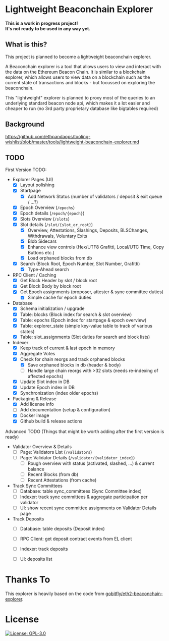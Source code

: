 # Lightweight Beaconchain Explorer

<b>This is a work in progress project!\
It's not ready to be used in any way yet.</b>

## What is this?
This project is planned to become a lightweight beaconchain explorer.

A Beaconchain explorer is a tool that allows users to view and interact with the data on the Ethereum Beacon Chain. It is similar to a blockchain explorer, which allows users to view data on a blockchain such as the current state of transactions and blocks - but focussed on exploring the beaconchain.

This "lightweight" explorer is planned to proxy most of the queries to an underlying standard beacon node api, which makes it a lot easier and cheaper to run (no 3rd party proprietary database like bigtables required)

## Background
https://github.com/ethpandaops/tooling-wishlist/blob/master/tools/lightweight-beaconchain-explorer.md

## TODO

First Version TODO:

* Explorer Pages (UI)
  * [x] Layout polishing
  * [x] Startpage
    * [x] Add Network Status (number of validators / deposit & exit queue / ...?)
  * [x] Epoch Overview (`/epochs`)
  * [x] Epoch details (`/epoch/{epoch}`)
  * [x] Slots Overview (`/slots`)
  * [x] Slot details (`/slot/{slot_or_root}`)
    * [x] Overview, Attestations, Slashings, Deposits, BLSChanges, Withdrawals, Voluntary Exits
    * [x] Blob Sidecars
    * [x] Enhance view controls (Hex/UTF8 Grafitti, Local/UTC Time, Copy Buttons etc.)
    * [x] Load orphaned blocks from db
  * [x] Search (Block Root, Epoch Number, Slot Number, Grafitti)
    * [x] Type-Ahead search
* RPC Client / Caching
  * [x] Get Block Header by slot / block root
  * [x] Get Block Body by block root
  * [x] Get Epoch assignments (proposer, attester & sync committee duties)
    * [x] Simple cache for epoch duties
* Database
  * [x] Schema initialization / upgrade
  * [x] Table: blocks (Block index for search & slot overview)
  * [x] Table: epochs (Epoch index for startpage & epoch overview)
  * [x] Table: explorer_state (simple key-value table to track of various states)
  * [x] Table: slot_assignments (Slot duties for search and block lists)
* Indexer
  * [x] Keep track of current & last epoch in memory
  * [x] Aggregate Votes
  * [x] Check for chain reorgs and track orphaned blocks
    * [x] Save orphaned blocks in db (header & body)
    * [ ] Handle large chain reorgs with >32 slots (needs re-indexing of affected epochs)
  * [x] Update Slot index in DB
  * [x] Update Epoch index in DB
  * [x] Synchronization (index older epochs)
* Packaging & Release
  * [x] Add license info
  * [ ] Add documentation (setup & configuration)
  * [x] Docker image
  * [x] Github build & release actions

Advanced TODO (Things that might be worth adding after the first version is ready)

* Validator Overview & Details
  * [ ] Page: Validators List (`/validators`)
  * [ ] Page: Validator Details (`/validator/{validator_index}`)
    * [ ] Rough overview with status (activated, slashed, ...) & current balance
    * [ ] Recent Blocks (from db) 
    * [ ] Recent Attestations (from cache) 
* Track Sync Committees
  * [ ] Database: table sync_committees (Sync Committee index)
  * [ ] Indexer: track sync committees & aggregate participation per validator
  * [ ] UI: show recent sync committee assignments on Validator Details page
* Track Deposits
  * [ ] Database: table deposits (Deposit index)
  * [ ] RPC Client: get deposit contract events from EL client
  * [ ] Indexer: track deposits
  * [ ] UI: deposits list


# Thanks To

This explorer is heavily based on the code from [gobitfly/eth2-beaconchain-explorer](https://github.com/gobitfly/eth2-beaconchain-explorer).

# License

[![License: GPL-3.0](https://img.shields.io/badge/license-GPLv3-blue.svg)](https://www.gnu.org/licenses/gpl-3.0)
